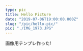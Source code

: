 ```yaml
---
type: pic
title: Hello Picture
date: "2019-07-06T19:00:00.000Z"
slug: "/pic/hello-pic/"
pic: "./IMG_1973.JPG"
---
```


画像用テンプレ作った!